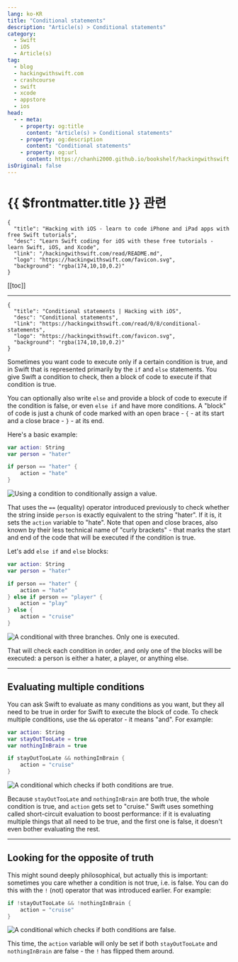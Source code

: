 ```yaml
---
lang: ko-KR
title: "Conditional statements"
description: "Article(s) > Conditional statements"
category:
  - Swift
  - iOS
  - Article(s)
tag: 
  - blog
  - hackingwithswift.com
  - crashcourse
  - swift
  - xcode
  - appstore
  - ios  
head:
  - - meta:
    - property: og:title
      content: "Article(s) > Conditional statements"
    - property: og:description
      content: "Conditional statements"
    - property: og:url
      content: https://chanhi2000.github.io/bookshelf/hackingwithswift.com/read/00/08-conditional-statements.html
isOriginal: false
---
```


# {{ $frontmatter.title }} 관련

```component VPCard
{
  "title": "Hacking with iOS - learn to code iPhone and iPad apps with free Swift tutorials",
  "desc": "Learn Swift coding for iOS with these free tutorials - learn Swift, iOS, and Xcode",
  "link": "/hackingwithswift.com/read/README.md",
  "logo": "https://hackingwithswift.com/favicon.svg",
  "background": "rgba(174,10,10,0.2)"
}
```

[[toc]]

---

```component VPCard
{
  "title": "Conditional statements | Hacking with iOS",
  "desc": "Conditional statements",
  "link": "https://hackingwithswift.com/read/0/8/conditional-statements",
  "logo": "https://hackingwithswift.com/favicon.svg",
  "background": "rgba(174,10,10,0.2)"
}
```

<VidStack src="youtube/VjMZmqUrN_0" />

Sometimes you want code to execute only if a certain condition is true, and in Swift that is represented primarily by the `if` and `else` statements. You give Swift a condition to check, then a block of code to execute if that condition is true.

You can optionally also write `else` and provide a block of code to execute if the condition is false, or even `else if` and have more conditions. A "block" of code is just a chunk of code marked with an open brace - `{` - at its start and a close brace - `}` - at its end.

Here's a basic example:

```swift
var action: String
var person = "hater"

if person == "hater" {
    action = "hate"
}
```

![Using a condition to conditionally assign a value.](https://hackingwithswift.com/img/books/hws/conditional-statements-1@2x.png)

That uses the `==` (equality) operator introduced previously to check whether the string inside `person` is exactly equivalent to the string "hater". If it is, it sets the `action` variable to "hate". Note that open and close braces, also known by their less technical name of "curly brackets" - that marks the start and end of the code that will be executed if the condition is true.

Let's add `else if` and `else` blocks:


```swift
var action: String
var person = "hater"

if person == "hater" {
    action = "hate"
} else if person == "player" {
    action = "play"
} else {
    action = "cruise"
}
```

![A conditional with three branches. Only one is executed.](https://hackingwithswift.com/img/books/hws/conditional-statements-2@2x.png)

That will check each condition in order, and only one of the blocks will be executed: a person is either a hater, a player, or anything else.

---

## Evaluating multiple conditions

You can ask Swift to evaluate as many conditions as you want, but they all need to be true in order for Swift to execute the block of code. To check multiple conditions, use the `&&` operator - it means "and". For example:

```swift
var action: String
var stayOutTooLate = true
var nothingInBrain = true

if stayOutTooLate && nothingInBrain {
    action = "cruise"
}
```

![A conditional which checks if both conditions are true.](https://hackingwithswift.com/img/books/hws/conditional-statements-3@2x.png)

Because `stayOutTooLate` and `nothingInBrain` are both true, the whole condition is true, and `action` gets set to "cruise." Swift uses something called short-circuit evaluation to boost performance: if it is evaluating multiple things that all need to be true, and the first one is false, it doesn't even bother evaluating the rest.

---

## Looking for the opposite of truth

This might sound deeply philosophical, but actually this is important: sometimes you care whether a condition is not true, i.e. is false. You can do this with the `!` (not) operator that was introduced earlier. For example:

```swift
if !stayOutTooLate && !nothingInBrain {
    action = "cruise"
}
```

![A conditional which checks if both conditions are false.](https://hackingwithswift.com/img/books/hws/conditional-statements-4@2x.png)

This time, the `action` variable will only be set if both `stayOutTooLate` and `nothingInBrain` are false - the `!` has flipped them around.

